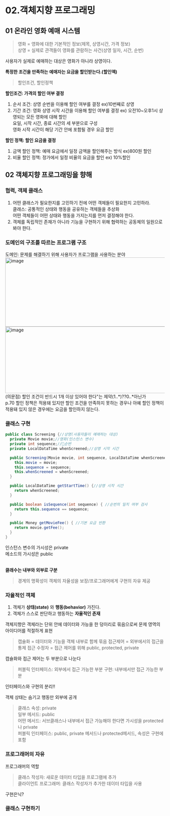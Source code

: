 # 02.객체지향 프로그래밍

## 01 온라인 영화 예매 시스템
> 영화 = 영화에 대한 기본적인 정보(제목, 상영시간, 가격 정보)
</br>상영 = 실제로 관객들이 영화를 관람하는 사건(상영 일자, 시간, 순번)

사용자가 실제로 예매하는 대상은 영화가 아니라 상영이다.

**특정한 조건을 만족하는 예매자는 요금을 할인받는다.(할인액)**
> 할인조건, 할인정책

**할인조건: 가격의 할인 여부 결정**
1. 순서 조건: 상영 순번을 이용해 할인 여부를 결정 ex)10번째로 상영
2. 기간 조건: 영화 상영 시작 시간을 이용해 할인 여부를 결정 ex) 오전10~오후1시 상영되는 모든 영화에 대해 할인
</br>요일, 시작 시간, 종료 시간의 세 부분으로 구성
</br>영화 시작 시간이 해당 기간 안에 포함될 경우 요금 할인

**할인 정책: 할인 요금을 결정**
1. 금액 할인 정책: 예매 요금에서 일정 금액을 할인해주는 방식 ex)800원 할인
2. 비율 할인 정책: 정가에서 일정 비율의 요금을 할인 ex) 10%할인

## 02 객체지향 프로그래밍을 향해
### 협력, 객체 클래스
1. 어떤 클래스가 필요한지를 고민하기 전에 어떤 객체들이 필요한지 고민하라.
</br>클래스: 공통적인 상태와 행동을 공유하는 객체들을 추상화
</br>어떤 객체들이 어떤 상태와 행동을 가지는지를 먼저 결정해야 한다.
2. 객체를 독립적인 존재가 아니라 기능을 구현하기 위해 협력하는 공동체의 일원으로 봐야 한다.

### 도메인의 구조를 따르는 프로그램 구조
도메인: 문제를 해결하기 위해 사용자가 프로그램을 사용하는 분야
<img width="788" height="218" alt="image" src="https://github.com/user-attachments/assets/ac9f83e5-70f3-4b97-b489-aa1004d7bb45" />
<img width="760" height="210" alt="image" src="https://github.com/user-attachments/assets/b5d57739-5a91-4ee8-9fb5-c75c72275351" />
</br>(의문점) 할인 조건이 반드시 1개 이상 있어야 한다"는 제약(1..*)??0..*아닌가
</br>p.70 할인 정책은 적용돼 있지만 할인 조건을 만족하지 못하는 경우나 아예 할인 정책이 적용돼 있지 않은 경우에는 요금을 할인하지 않는다.

### 클래스 구현
```java
public class Screening {//상영(사용자들이 예매하는 대상)
  private Movie movie;//영화(인스턴스 변수)
  private int sequence;//순번
  private LocalDataTime whenScreened;//상영 시작 시간

  public Screening(Movie movie, int sequence, LocalDataTime whenScreened) {
    this.movie = movie;
    this.sequence = sequence;
    this.whenScreened = whenScreened;
  }

  public LocalDataTime getStartTime() {//상영 시작 시간
    return whenScreened;
  }

  public boolean isSequence(int sequence) { //순번의 일치 여부 검사
    return this.sequence == sequence;
  }

  public Money getMovieFee() { //기본 요금 반환
    return movie.getFee();
  }
}

```
인스턴스 변수의 가시성은 private
</br>메소드의 가시성은 public

</br>**클래수는 내부와 외부로 구분**
> 경계의 명확성이 객체의 자율성을 보장/프로그래머에게 구현의 자유 제공

### 자율적인 객체
1. 객체가 **상태(state)** 와 **행동(behavior)** 가진다.
2. 객체가 스스로 판단하고 행동하는 **자율적인 존재**

객체지향은 객체라는 단위 안에 데이터와 가능을 한 덩이리로 묶음으로써 문제 영역의 아이디어를 적절하게 표현
>캡슐화 = 데이터와 기능을 객체 내부로 함께 묶음
접근제어 = 외부에서의 접근을 통제
접근 수정자 = 접근 제어를 위해 public, protected, private

캡슐화와 접근 제어는 두 부분으로 나눈다
>퍼블릭 인터페이스: 외부에서 접근 가능한 부분
구현: 내부에서만 접근 가능한 부분

인터페이스와 구현의 분리!! 

객체 상태는 숨기고 행동만 외부에 공개
>클래스 속성: private
</br>일부 메서드: public
</br>어떤 메서드: 서브클래스나 내부에서 접근 가능해야 한다면 가시성을 protected나 private
</br>퍼블릭 인터페이스: public, private 메서드나 protected메서드, 속성은 구현에 포함

### 프로그래머의 자유
프로그래머의 역할
> 클래스 작성자: 새로운 데이터 타입을 프로그램에 추가
</br>클라이언트 프로그래머: 클래스 작성자가 추가한 데이터 타입을 사용

구현은닉? 

### 클래스 구현하기
